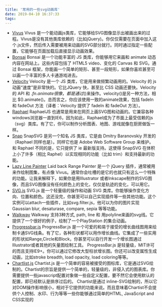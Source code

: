 ```yaml
---
title: '常用的一些svg动画库'
date: 2019-04-10 16:37:33
tags:
---
```


- [Vivus](http://maxwellito.github.io/vivus/)
Vivus 是一个能动画js类库，它能够给SVG图像显示出被画出来的过程。Vivus是没有其他类库依赖的（比如jQuery)。你仅仅需要在页面中加入这个.js文件，然后传入需要被用来动画的SVG部分就行。同时通过指定一些配置，它能够在页面加载后直接显示动画效果。
- [Bonsai](http://bonsaijs.org/)
Bonsai 是一个功能丰富的 JS 类库，你能够用它来画和 animate 动态内容在网站上。这些内容包括了 HTML5 video、变化的 Canvas 和 SVG。通过 Bonsai 框架，你能画一个简单的矩形、甚至一段矩形，如果你喜欢甚至可以画一个丰富的多人卡通游戏进去。
- [Velocity](http://velocityjs.org/)
Velocity 是一个 JS 类库，它是用来做频繁动画用的。Velocity 的 js 动画“速度”是非常快的。它比JQuery 快，甚至比 CSS 动画还要快。Velocity 的 API 和 $.fn.animate 很像，都是通过$()来操作。velocity()是另一种方法，相比 $().animate()。总而言之，你应该使用一致的animate效果，包括 fadeIn 和 fadeOut 方法（译者：Velocity 提供了 fadeIn 和 fadeOut 方法）。
- [Raphael](http://dmitrybaranovskiy.github.io/raphael/)
RaphaelJS 也通常是用来在网页上画SVG图和动画的。它兼容各种windows浏览器一直到IE6，因为如此，Raphael成为了市面上最受信赖的js（svg）类库。有了它，你可以制作分析图表、地图、游戏就像在厨房做饭一样。
- [Snap](http://snapsvg.io/)
SnapSVG 是另一个知名 JS 类库，它是由 Dmitry Baranovskiy 开发的（Raphael 同样也是）。同样它也是 Adobe Web Software Group 来维护。和 Raphael 不同的是，它只提供了 ie 最新版支持。这使得 SnapSVG 在体积上小了许多（相比 Raphel）以实现相同的功能（比如 trim）和支持最新的功能。
- [Lazy Line Painter](http://lazylinepainter.info/)
Laid back Range Painter 是一个 jQuery 插件，通常被用来作绘制图集，有点像 Vivus。通常你会吐槽的是它的也就只有这么一个特殊的功能。让我来解释下，如果你是用Illustrator 或者Inkscape制作的SVG图像，而且SVG图像没有任何颜色上的变化，仅仅是轨迹的变化，可以用它。
- [SVG.js](https://github.com/svgdotjs)
SVG.js 是一个轻量级的操作和动画 SVG 类库。你能够操作变化方向、位置和颜色。这还没完，你甚至可以自己实现插件等一些其他功能。这个实例可以attach一些插件，比如svg.filter.js，他可以为你的图片实现 Gaussian blur, desaturase, compare, sepia 等等功能。
- [Walkway](https://github.com/ConnorAtherton/walkway)
Walkway 支持3种方式, path, line 和 用polyline来画的svg线。它提供了一个很好的例子，绘制了一个PlayStation 的集合动画。
- [Progressbar.js](http://kimmobrunfeldt.github.io/progressbar.js/)
ProgressBar.js 是一个可爱的和易于接受的增长曲线图用来绘制卡通SVG线条。有了它，各种形状都可以用作增长曲线。它集成了一些实用的形状如Range,Circle和Block，你甚至可以自行开发一个增长图通过Illustrator或者其他的矢量图绘制工具。 ProgressBar.js 是轻量级，MIT许可的而且支持IE9+。你可以通过它修改大型柱状增长图。你还可以改变属性生成动画，比如stroke breadth, load opacity, load coloring等等。
- [Chartlist.js](http://gionkunz.github.io/chartist-js/)
Chartist.js 是一个简单的容易被接受的图标库，它是通过SVG绘制的。Chartist的宗旨是提供一个简单的，轻量级的，非侵入式的图表库。你需要提供一些javascript配置对象做一些自定义配置，要不然它会使用默认的配置，即已经默认是排序过后的。 
Chartist是通过 inline-SVG绘制的，所以它对DOM操作影响很小，相对于它提供的功能来说。而且意味着Chartist不会提供个人控制、水印、行为等等一些你能够通过简单的HTML, JavaScript and CSS实现的
